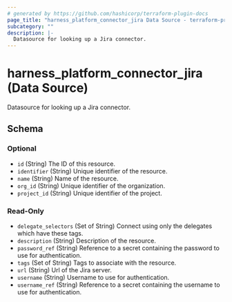 ```yaml
---
# generated by https://github.com/hashicorp/terraform-plugin-docs
page_title: "harness_platform_connector_jira Data Source - terraform-provider-harness"
subcategory: ""
description: |-
  Datasource for looking up a Jira connector.
---
```


# harness_platform_connector_jira (Data Source)

Datasource for looking up a Jira connector.



<!-- schema generated by tfplugindocs -->
## Schema

### Optional

- `id` (String) The ID of this resource.
- `identifier` (String) Unique identifier of the resource.
- `name` (String) Name of the resource.
- `org_id` (String) Unique identifier of the organization.
- `project_id` (String) Unique identifier of the project.

### Read-Only

- `delegate_selectors` (Set of String) Connect using only the delegates which have these tags.
- `description` (String) Description of the resource.
- `password_ref` (String) Reference to a secret containing the password to use for authentication.
- `tags` (Set of String) Tags to associate with the resource.
- `url` (String) Url of the Jira server.
- `username` (String) Username to use for authentication.
- `username_ref` (String) Reference to a secret containing the username to use for authentication.


